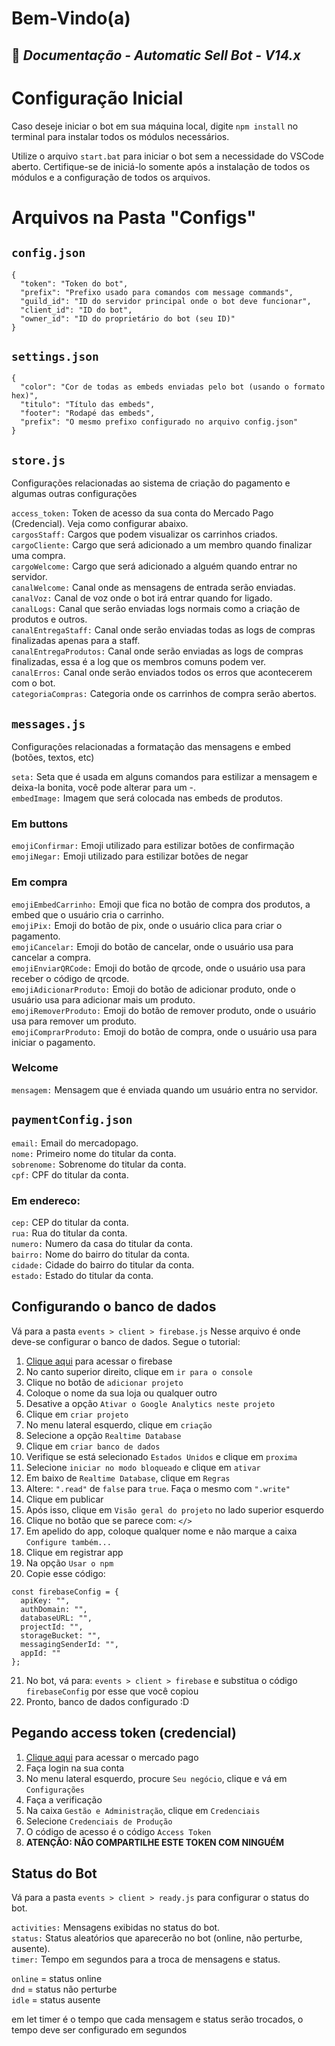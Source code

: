 # Bem-Vindo(a)
## 👑 _Documentação - Automatic Sell Bot - V14.x_

# Configuração Inicial

Caso deseje iniciar o bot em sua máquina local, digite `npm install` no terminal para instalar todos os módulos necessários.

Utilize o arquivo `start.bat` para iniciar o bot sem a necessidade do VSCode aberto. Certifique-se de iniciá-lo somente após a instalação de todos os módulos e a configuração de todos os arquivos.

# Arquivos na Pasta "Configs"

## `config.json`

```
{
  "token": "Token do bot",
  "prefix": "Prefixo usado para comandos com message commands",
  "guild_id": "ID do servidor principal onde o bot deve funcionar",
  "client_id": "ID do bot",
  "owner_id": "ID do proprietário do bot (seu ID)"
}
```

## `settings.json`

```
{
  "color": "Cor de todas as embeds enviadas pelo bot (usando o formato hex)",
  "titulo": "Título das embeds",
  "footer": "Rodapé das embeds",
  "prefix": "O mesmo prefixo configurado no arquivo config.json"
}
```

## `store.js`

Configurações relacionadas ao sistema de criação do pagamento e algumas outras configurações

`access_token:` Token de acesso da sua conta do Mercado Pago (Credencial). Veja como configurar abaixo. <br>
`cargosStaff:` Cargos que podem visualizar os carrinhos criados. <br>
`cargoCliente:` Cargo que será adicionado a um membro quando finalizar uma compra. <br>
`cargoWelcome:` Cargo que será adicionado a alguém quando entrar no servidor. <br>
`canalWelcome:` Canal onde as mensagens de entrada serão enviadas. <br>
`canalVoz:` Canal de voz onde o bot irá entrar quando for ligado. <br>
`canalLogs:` Canal que serão enviadas logs normais como a criação de produtos e outros. <br>
`canalEntregaStaff:` Canal onde serão enviadas todas as logs de compras finalizadas apenas para a staff. <br>
`canalEntregaProdutos:` Canal onde serão enviadas as logs de compras finalizadas, essa é a log que os membros comuns podem ver. <br>
`canalErros:` Canal onde serão enviados todos os erros que acontecerem com o bot. <br>
`categoriaCompras:` Categoria onde os carrinhos de compra serão abertos. <br>

## `messages.js`

Configurações relacionadas a formatação das mensagens e embed (botões, textos, etc)

`seta:` Seta que é usada em alguns comandos para estilizar a mensagem e deixa-la bonita, você pode alterar para um -. <br>
`embedImage:` Imagem que será colocada nas embeds de produtos. <br>

### Em buttons

`emojiConfirmar:` Emoji utilizado para estilizar botões de confirmação <br>
`emojiNegar:` Emoji utilizado para estilizar botões de negar <br>

### Em compra

`emojiEmbedCarrinho:` Emoji que fica no botão de compra dos produtos, a embed que o usuário cria o carrinho. <br>
`emojiPix:` Emoji do botão de pix, onde o usuário clica para criar o pagamento. <br>
`emojiCancelar:` Emoji do botão de cancelar, onde o usuário usa para cancelar a compra. <br>
`emojiEnviarQRCode:` Emoji do botão de qrcode, onde o usuário usa para receber o código de qrcode. <br>
`emojiAdicionarProduto:` Emoji do botão de adicionar produto, onde o usuário usa para adicionar mais um produto. <br>
`emojiRemoverProduto:` Emoji do botão de remover produto, onde o usuário usa para remover um produto. <br>
`emojiComprarProduto:` Emoji do botão de compra, onde o usuário usa para iniciar o pagamento. <br>

### Welcome

`mensagem:` Mensagem que é enviada quando um usuário entra no servidor. <br>

## `paymentConfig.json`

`email:` Email do mercadopago. <br>
`nome:` Primeiro nome do titular da conta. <br>
`sobrenome:` Sobrenome do titular da conta. <br>
`cpf:` CPF do titular da conta. <br>

### Em endereco:

`cep:` CEP do titular da conta. <br>
`rua:` Rua do titular da conta. <br>
`numero:` Numero da casa do titular da conta. <br>
`bairro:` Nome do bairro do titular da conta. <br>
`cidade:` Cidade do bairro do titular da conta. <br>
`estado:` Estado do titular da conta. <br>

## Configurando o banco de dados

Vá para a pasta `events > client > firebase.js`
Nesse arquivo é onde deve-se configurar o banco de dados. Segue o tutorial:

1. [Clique aqui](https://firebase.google.com/docs?hl=pt&authuser=0) para acessar o firebase
2. No canto superior direito, clique em `ir para o console`
3. Clique no botão de `adicionar projeto`
4. Coloque o nome da sua loja ou qualquer outro
5. Desative a opção `Ativar o Google Analytics neste projeto`
6. Clique em `criar projeto`
7. No menu lateral esquerdo, clique em `criação`
8. Selecione a opção `Realtime Database`
9. Clique em `criar banco de dados`
10. Verifique se está selecionado `Estados Unidos` e clique em `proxima`
11. Selecione `iniciar no modo bloqueado` e clique em `ativar`
12. Em baixo de `Realtime Database`, clique em `Regras`
13. Altere: `".read"` de `false` para `true`. Faça o mesmo com `".write"`
14. Clique em publicar
15. Após isso, clique em `Visão geral do projeto` no lado superior esquerdo
16. Clique no botão que se parece com: `</>`
17. Em apelido do app, coloque qualquer nome e não marque a caixa `Configure também...`
18. Clique em registrar app
19. Na opção `Usar o npm`
20. Copie esse código:

```
const firebaseConfig = {
  apiKey: "",
  authDomain: "",
  databaseURL: "",
  projectId: "",
  storageBucket: "",
  messagingSenderId: "",
  appId: ""
};
```

21. No bot, vá para: `events > client > firebase` e substitua o código `firebaseConfig` por esse que você copiou
22. Pronto, banco de dados configurado :D

## Pegando access token (credencial)

1. [Clique aqui](https://mercadopago.com.br) para acessar o mercado pago
2. Faça login na sua conta
3. No menu lateral esquerdo, procure `Seu negócio`, clique e vá em `Configurações`
4. Faça a verificação
5. Na caixa `Gestão e Administração`, clique em `Credenciais`
6. Selecione `Credenciais de Produção`
7. O código de acesso é o código `Access Token`
8. **ATENÇÃO: NÃO COMPARTILHE ESTE TOKEN COM NINGUÉM**

## Status do Bot

Vá para a pasta `events > client > ready.js` para configurar o status do bot.

`activities:` Mensagens exibidas no status do bot.<br>
`status:` Status aleatórios que aparecerão no bot (online, não perturbe, ausente).<br>
`timer:` Tempo em segundos para a troca de mensagens e status.<br>

`online` = status online<br>
`dnd` = status não perturbe<br>
`idle` = status ausente<br>

em let timer é o tempo que cada mensagem e status serão trocados, o tempo deve ser configurado em segundos